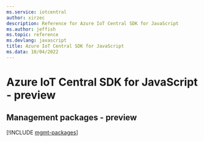 ```yaml
---
ms.service: iotcentral
author: xirzec
description: Reference for Azure IoT Central SDK for JavaScript
ms.author: jeffish
ms.topic: reference
ms.devlang: javascript
title: Azure IoT Central SDK for JavaScript
ms.data: 10/04/2022
---
```

# Azure IoT Central SDK for JavaScript - preview

## Management packages - preview
[!INCLUDE [mgmt-packages](iot-central-mgmt-index.md)]